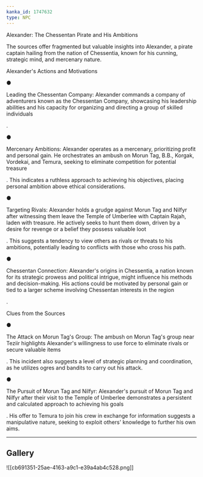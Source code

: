 ```yaml
---
kanka_id: 1747632
type: NPC
---
```


Alexander: The Chessentan Pirate and His Ambitions

The sources offer fragmented but valuable insights into Alexander, a pirate captain hailing from the nation of Chessentia, known for his cunning, strategic mind, and mercenary nature.

Alexander's Actions and Motivations

●

Leading the Chessentan Company: Alexander commands a company of adventurers known as the Chessentan Company, showcasing his leadership abilities and his capacity for organizing and directing a group of skilled individuals

.

●

Mercenary Ambitions: Alexander operates as a mercenary, prioritizing profit and personal gain. He orchestrates an ambush on Morun Tag, B.B., Korgak, Vordekai, and Temura, seeking to eliminate competition for potential treasure

. This indicates a ruthless approach to achieving his objectives, placing personal ambition above ethical considerations.

●

Targeting Rivals: Alexander holds a grudge against Morun Tag and Nilfyr after witnessing them leave the Temple of Umberlee with Captain Rajah, laden with treasure. He actively seeks to hunt them down, driven by a desire for revenge or a belief they possess valuable loot

. This suggests a tendency to view others as rivals or threats to his ambitions, potentially leading to conflicts with those who cross his path.

●

Chessentan Connection: Alexander's origins in Chessentia, a nation known for its strategic prowess and political intrigue, might influence his methods and decision-making. His actions could be motivated by personal gain or tied to a larger scheme involving Chessentan interests in the region

.

Clues from the Sources

●

The Attack on Morun Tag's Group: The ambush on Morun Tag's group near Teziir highlights Alexander's willingness to use force to eliminate rivals or secure valuable items

. This incident also suggests a level of strategic planning and coordination, as he utilizes ogres and bandits to carry out his attack.

●

The Pursuit of Morun Tag and Nilfyr: Alexander's pursuit of Morun Tag and Nilfyr after their visit to the Temple of Umberlee demonstrates a persistent and calculated approach to achieving his goals

. His offer to Temura to join his crew in exchange for information suggests a manipulative nature, seeking to exploit others' knowledge to further his own aims.

---
## Gallery
![[cb691351-25ae-4163-a9c1-e39a4ab4c528.png]]